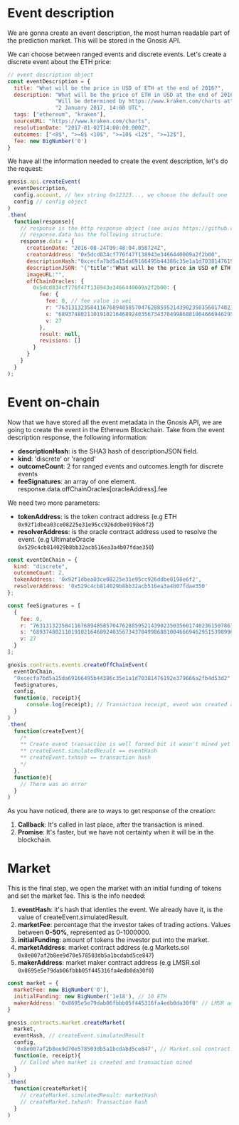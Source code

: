 # Event description
We are gonna create an event description, the most human readable part of the
prediction market. This will be stored in the Gnosis API.

We can choose between ranged events and discrete events. Let's create a
discrete event about the ETH price:

```js
// event description object
const eventDescription = {
  title: "What will be the price in USD of ETH at the end of 2016?",
  description: "What will be the price of ETH in USD at the end of 2016? the price" +
               "Will be determined by https://www.kraken.com/charts at" +
               "2 January 2017, 14:00 UTC",
  tags: ["ethereum", "kraken"],
  sourceURL: "https://www.kraken.com/charts",
  resolutionDate: "2017-01-02T14:00:00.000Z",
  outcomes: ["<8$", ">=8$ <10$", ">=10$ <12$", ">=12$"],
  fee: new BigNumber('0')
}
```

We have all the information needed to create the event description, let's do the
request:

```js
gnosis.api.createEvent(
  eventDescription,
  config.account, // hex string 0x12323..., we choose the default one
  config // config object
)
.then(
  function(response){
    // response is the http response object (see axios https://github.com/mzabriskie/axios)
    // response.data has the following structure:
    response.data = {
      creationDate: "2016-08-24T09:48:04.858724Z",
      creatorAddress: "0x5dcd834cf776f47f138943e3466440009a2f2b00",
      descriptionHash:"0xcecfa7bd5a15da69166495b44386c35e1a1d70381476192e379666a2fb4d53d2",
      descriptionJSON: "{"title":"What will be the price in USD of ETH at the end of 2016?","description":"What will be the price of ETH in USD at the end of 2016? the priceWill be determined by https://www.kraken.com/charts at2 January 2017, 14:00 UTC","resolutionDate":"2017-01-02T14:00:00.000Z","sourceURL":"https://www.kraken.com/charts","tags":["ethereum","kraken"],"outcomes":["<8$",">=8$ <10$",">=10$ <12$",">=12$"]}",
      imageURL:"",
      offChainOracles: {
        0x5dcd834cf776f47f138943e3466440009a2f2b00: {
          fee: {          
            fee: 0, // fee value in wei
            r: "76313132358411676894858570476288595214390235035601740236150786169812569527480",
            s: "6893748021101910216468924035673437049986881004666946295153989969887086026472",
            v: 27
          },
          result: null,
          revisions: []
        }
      }
    }
  }
);
```

# Event on-chain
Now that we have stored all the event metadata in the Gnosis API, we are going
to create the event in the Ethereum Blockchain.
Take from the event description response, the following information:

* **descriptionHash**: is the SHA3 hash of descriptionJSON field.
* **kind**: 'discrete' or 'ranged'
* **outcomeCount**: 2 for ranged events and outcomes.length for discrete events
* **feeSignatures**: an array of one element. response.data.offChainOracles[oracleAddress].fee

We need two more parameters:

* **tokenAddress**: is the token contract address (e.g ETH `0x92f1dbea03ce08225e31e95cc926ddbe0198e6f2`)
* **resolverAddress**: is the oracle contract address used to resolve the event. (e.g UltimateOracle `0x529c4cb814029b8bb32acb516ea3a4b07fdae350`)

```js
const eventOnChain = {
  kind: "discrete",
  outcomeCount: 2,  
  tokenAddress: '0x92f1dbea03ce08225e31e95cc926ddbe0198e6f2',
  resolverAddress: '0x529c4cb814029b8bb32acb516ea3a4b07fdae350'
};

const feeSignatures = [
  {
    fee: 0,
    r: "76313132358411676894858570476288595214390235035601740236150786169812569527480",
    s: "6893748021101910216468924035673437049986881004666946295153989969887086026472",
    v: 27
  }
];

gnosis.contracts.events.createOffChainEvent(
  eventOnChain,
  "0xcecfa7bd5a15da69166495b44386c35e1a1d70381476192e379666a2fb4d53d2", // descriptionHash
  feeSignatures,
  config,
  function(e, receipt){
      console.log(receipt); // Transaction receipt, event was created and transactions was mined
  }
)
.then(
  function(createEvent){
    /*
    ** Create event transaction is well formed but it wasn't mined yet
    ** createEvent.simulatedResult == eventHash
    ** createEvent.txhash == transaction hash    
    */
  },
  function(e){
    // There was an error
  }
)
```

As you have noticed, there are to ways to get response of the creation:

1. **Callback**: It's called in last place, after the transaction is mined.
2. **Promise**: It's faster, but we have not certainty when it will be in the blockchain.

# Market
This is the final step, we open the market with an initial funding of tokens and
set the market fee.
This is the info needed:

1. **eventHash**: it's hash that identies the event. We already have it, is the
  value of createEvent.simulatedResult.
2. **marketFee**: percentage that the investor takes of trading actions.
Values between **0-50%**, represented as 0-1000000.
3. **initialFunding**: amount of tokens the investor put into the market.
4. **marketAddress**: market contract address (e.g Markets.sol `0x8e007af2b8ee9d70e578503db5a1bcdabd5ce847`)
5. **makerAddress**: market maker contract address (e.g LMSR.sol `0x8695e5e79dab06fbbb05f445316fa4edb0da30f0`)

```js
const market = {
  marketFee: new BigNumber('0'),
  initialFunding: new BigNumber('1e18'), // 10 ETH  
  makerAddress: '0x8695e5e79dab06fbbb05f445316fa4edb0da30f0' // LMSR address in main net  
}
```

```js
gnosis.contracts.market.createMarket(
  market,
  eventHash, // createEvent.simulatedResult
  config,
  '0x8e007af2b8ee9d70e578503db5a1bcdabd5ce847', // Market.sol contract
  function(e, receipt){
    // Called when market is created and transaction mined
  }
)
.then(
  function(createMarket){
    // createMarket.simulatedResult: marketHash
    // createMarket.txhash: Transaction hash
  }
)
```
